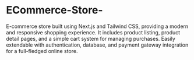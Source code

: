 # ECommerce-Store-
E-commerce store built using Next.js and Tailwind CSS, providing a modern and responsive shopping experience. It includes product listing, product detail pages, and a simple cart system for managing purchases. Easily extendable with authentication, database, and payment gateway integration for a full-fledged online store.
